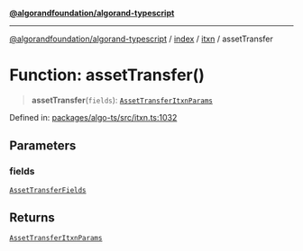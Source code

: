 [**@algorandfoundation/algorand-typescript**](../../../../README.md)

***

[@algorandfoundation/algorand-typescript](../../../../README.md) / [index](../../../README.md) / [itxn](../README.md) / assetTransfer

# Function: assetTransfer()

> **assetTransfer**(`fields`): [`AssetTransferItxnParams`](../classes/AssetTransferItxnParams.md)

Defined in: [packages/algo-ts/src/itxn.ts:1032](https://github.com/algorandfoundation/puya-ts/blob/main/packages/algo-ts/src/itxn.ts#L1032)

## Parameters

### fields

[`AssetTransferFields`](../interfaces/AssetTransferFields.md)

## Returns

[`AssetTransferItxnParams`](../classes/AssetTransferItxnParams.md)
